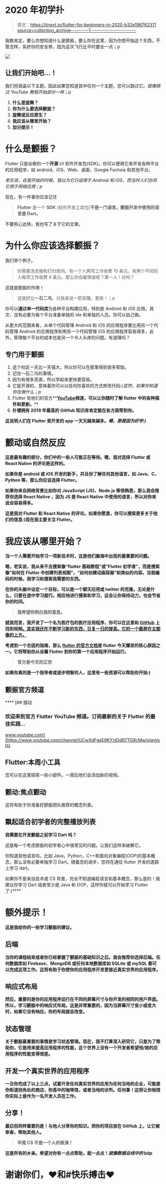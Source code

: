 # 2020 年初学扑

> 原文：<https://itnext.io/flutter-for-beginners-in-2020-b32e19676231?source=collection_archive---------1----------------------->

我敢肯定，要么你想知道什么是颤振，要么你在这里，因为你想开始这个东西。不管怎样，系好你的安全带，因为这次飞行比平时要长一点；p

![](img/ac2e352b7671ca689039ce1108414b95.png)

## 让我们开始吧…！

我们将涵盖以下主题，因此如果您知道其中任何一个主题，您可以跳过它。*就像跳过 YouTube 教程开始部分一样；p*

1.  **什么是旋舞？**
2.  **你为什么要选择颤振？**
3.  **旋舞或反应原生？**
4.  **我应该从哪里开始？**
5.  **加分提示！**

# 什么是颤振？

Flutter 只是谷歌的一个**开源** UI 软件开发包(SDK)。你可以使用它来开发各种平台的应用程序，如 android、iOS、Web、桌面、Google Fuchsia 和其他平台。

*老实说，在我开始的时候，我以为它只适用于 Android 和 iOS，而当时人们也将它用于网络应用；p*

现在，有一件事你应该记住

> **Flutter** 是一个 **SDK** (软件开发工具包)**不是一门语言。颤振开发中使用的语言是 Dart。**

不要担心达特，我也写了关于它的文章。

# 为什么你应该选择颤振？

我们举个例子。

> 你需要洗衣服和打扫房间。有一个人两项工作收费 10 美元，有两个不同的人每项工作收费 8 美元。那么你会雇佣谁呢？第一人！对吗？

这就是颤振的作用！

> 这就好比**一石二鸟**。对我来说一箭双雕。更爽！；p

你可以**通过单一代码库**为各种平台构建应用，特别是 Android 和 iOS 应用。其次，没有必要为每个平台准备单独的 ide 和单独的人员。你可以自己做。

从更大的范围来看，从单个代码管理 Android 和 iOS 的应用程序要比用另一个代码管理 Android 的应用程序和用另一个代码管理 iOS 的应用程序容易得多，此外，管理每个平台的成本也是另一个令人头疼的问题。有道理吗？

## 专门用于颤振

1.  这个社区一天比一天强大，所以你可以在那里得到很多帮助。
2.  记住一石二鸟的事情。
3.  因为有很多资源，所以学起来更快更容易。
4.  它是开源的，意味着你可以以任何你喜欢的方式修改代码:)*显然，如果你知道你在做什么；p*
5.  Flutter 有他们的官方**[**YouTube**](https://www.youtube.com/channel/UCwXdFgeE9KYzlDdR7TG9cMw)**频道，可以让你随时了解 flutter 中的各种插件和更新。****
6.  ****扑镖**拥有 2019 年最高的 GitHub 知识库**肯定能在各方面帮到你。****

****这说明人们在 Flutter 里开发的 app 一天天越来越多。*嗯，那是因为好学:)*****

# ****颤动或自然反应****

****这是最有趣的部分，你们中的一些人可能正在等待。嗯，我对选择 Flutter 或 React Native 的评论是这样的。****

****如果你是 android 或 iOS 开发的新手，并且你了解任何其他语言，如 Java、C、Python 等，那么你应该选择 Flutter。****

****如果你来自**网络背景**比如你对 JavaScript (JS)、Node.js 等很熟悉，那么我会推荐你选择 **React Native** ，因为 JS 是 React Native 中使用的语言，所以对你来说会容易得多。****

****这是我对 Flutter 和 React Native 的评论。如果你愿意，你可以搜索更多关于他们的信息:)现在我主要关注 Flutter。****

# ****我应该从哪里开始？****

****当一个人需要开始学习一项新技术时，这是他们脑海中出现的最重要的问题。****

****嗯，老实说，我从来不去搜索像“flutter 基础教程”或“Flutter 初学者”，而是搜索像“如何在 Flutter 中创建列表视图”，“如何创建动画容器”和类似的内容。当我编码的时候，我学习和搜索我需要的东西。****

****在你的头脑中设定一个目标，可以是一个聊天应用或 twitter 的克隆，无论是什么，只要在途中学习就行。相应地进行搜索和学习，这会让你保持动力，也会节省你的时间。****

> ****我希望你明白我的意思。****

****就我而言，我开发了一个名为**医疗包**的医疗应用程序，你可以在这里和 [GitHub](https://github.com/m-hamzashakeel/MedKit-Pharmacy-App-Using-Flutter) 上找到视频[。其实我还在不断学习新的东西，日复一日的提高。它的一个截屏在主图像的上方。](https://www.youtube.com/watch?v=PT9-hHMXtE0)****

****考虑到一个合适的指南，那么 [flutter 的官方文档](https://flutter.dev/docs/get-started/install)是 flutter 今天爆发的核心原因之一。它将帮助你从设置 Flutter 到你的第一个应用程序开始运行。****

> ****官方是今天的正宗****

****如果你真的是一个指导者或逐步明智的人，这里有一些资源可以帮助你开始:)****

## ******颤振官方频道******

****[](https://www.youtube.com/channel/UCwXdFgeE9KYzlDdR7TG9cMw/playlists) [## 摆动

### 欢迎来到官方 Flutter YouTube 频道。订阅最新的关于 Flutter 的最佳实践…

www.youtube.com](https://www.youtube.com/channel/UCwXdFgeE9KYzlDdR7TG9cMw/playlists) 

## Flutter:本周小工具

您可以在这里探索一些小部件。一周后他们会添加新的视频。

## 颤动:焦点颤动

这将有助于你准备好颤振团队推荐的概念列表。

## **飘起适合初学者的完整播放列表**

**我需要在开发颤振之前学习 Dart 吗？**

这是每一个考虑颤振的初学者心中很常见的问题。让我们这样来破解它。

你知道其他语言吗，比如 Java，Python，C++和面向对象编程(OOP)的基本概念，那么没有必要单独学习 Dart。随着您的进步，您将在通往 flutter 开发的道路上学习 dart。

如果你不是来自技术或 CS 背景，完全不知道编程语言和基本概念，那么是的！我建议你学习 Dart 或者至少是 Java 和 OOP，这样你就可以开始学习 Flutter 了:)**** 

# ****额外提示！****

****这是我给你的一些学习颤振的建议。****

## ****后端****

****当你的课程结束或者你已经掌握了颤振的基础知识之后。我会推荐你选择**后端**。任何数据库如 Firebase、MongoDB 或任何本地数据库如 SQLite 或 mySQL 都可以完成这项工作。这将有助于你使你的应用程序开发更接近真实世界的应用程序。****

## ****响应式布局****

****然后，重要的是你的应用程序运行在不同的屏幕尺寸与你开发的相同的用户界面。所以，学习颤振中的**响应式布局。这是非常重要的，因为当屏幕尺寸变小或变大时，如果它没有响应，你的布局就会改变。******

## ****状态管理****

****关于颤振最重要的事情是**学习状态管理**。现在，我不打算深入研究它，只是为了帮助你，它是用来提高应用程序的性能，这个世界上没有一个开发者希望他/她的应用程序的性能变得很差。****

## ****开发一个真实世界的应用程序****

****一旦你完成了以上三点，试着**开发任何真实世界的应用**为任何当地的企业，可能是你街道拐角处的商店，你高中的咖啡馆，或者当地的诊所。任何事！这将让你相信你实际上是作为一名开发人员在工作。****

## ****分享！****

****最后但同样重要的是！与他人分享你的知识。把你的项目放在 GitHub 上，让它被审查，帮助其他人。****

> ****毕竟 CS 不是一个人的表演！****

****这是所有的乡亲。希望对你有一点点帮助，就一点点！*就像数据总线中的 bitp*****

# ****谢谢你们，❤和#快乐搏击❤****